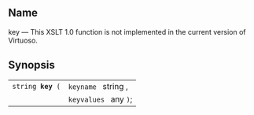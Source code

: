<div id="xpf_key" class="refentry">

<div class="titlepage">

</div>

<div class="refnamediv">

## Name

key — This XSLT 1.0 function is not implemented in the current version
of Virtuoso.

</div>

<div class="refsynopsisdiv">

## Synopsis

<div id="xpf_syn_key" class="funcsynopsis">

|                        |                       |
|------------------------|-----------------------|
| `string `**`key`**` (` | `keyname ` string ,   |
|                        | `keyvalues ` any `)`; |

<div class="funcprototype-spacer">

 

</div>

</div>

</div>

<div id="id127887" class="refsection">

## 

</div>

</div>
